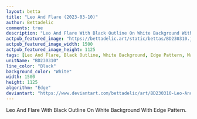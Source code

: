 ```yaml
---
layout: betta
title: "Leo And Flare (2023-03-10)"
author: Bettadelic
comments: true
description: "Leo And Flare With Black Outline On White Background With Edge Pattern."
actpub_featured_image: "https://bettadelic.art/static/bettas/BD230310.jpg"
actpub_featured_image_width: 1500
actpub_featured_image_height: 1125
tags: [Leo And Flare, Black Outline, White Background, Edge Pattern, March 2023]
unitName: "BD230310"
line_color: "Black"
background_color: "White"
width: 1500
height: 1125
algorithm: "Edge"
deviantart: "https://www.deviantart.com/bettadelic/art/BD230310-Leo-And-Flare-2023-03-10-953177482"
---
```


Leo And Flare With Black Outline On White Background With Edge Pattern.
